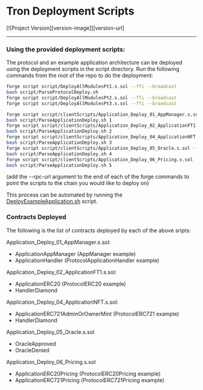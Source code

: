 # Tron Deployment Scripts
[![Project Version][version-image]][version-url]

---

### Using the provided deployment scripts: 

The protocol and an example application architecture can be deployed using the deployment scripts in the script directory. Run the following commands from the root of the repo to do the deployment:

```bash
forge script script/DeployAllModulesPt1.s.sol --ffi --broadcast
bash script/ParseProtocolDeploy.sh
forge script script/DeployAllModulesPt2.s.sol --ffi --broadcast
forge script script/DeployAllModulesPt3.s.sol --ffi --broadcast

forge script script/clientScripts/Application_Deploy_01_AppManager.s.sol --ffi --broadcast
bash script/ParseApplicationDeploy.sh 1
forge script script/clientScripts/Application_Deploy_02_ApplicationFT1.s.sol --ffi --broadcast 
bash script/ParseApplicationDeploy.sh 2
forge script script/clientScripts/Application_Deploy_04_ApplicationNFT.s.sol --ffi --broadcast
bash script/ParseApplicationDeploy.sh 3
forge script script/clientScripts/Application_Deploy_05_Oracle.s.sol --ffi --broadcast 
bash script/ParseApplicationDeploy.sh 4
forge script script/clientScripts/Application_Deploy_06_Pricing.s.sol --ffi --broadcast
bash script/ParseApplicationDeploy.sh 5
```

(add the --rpc-url argument to the end of each of the forge commands to point the scripts to the chain you would like to deploy on)

This process can be automated by running the [DeployExampleApplication.sh](../.././script/deploy/DeployExampleApplication.sh) script.

### Contracts Deployed

The following is the list of contracts deployed by each of the above sripts:

Application_Deploy_01_AppManager.s.sol:
- ApplicationAppManager (AppManager example)
- ApplicationHandler (ProtocolApplicationHandler example)

Application_Deploy_02_ApplicationFT1.s.sol:
- ApplicationERC20 (ProtocolERC20 example)
- HandlerDiamond 

Application_Deploy_04_ApplicationNFT.s.sol:
- ApplicationERC721AdminOrOwnerMint (ProtocolERC721 example)
- HandlerDiamond

Application_Deploy_05_Oracle.s.sol 
- OracleApproved
- OracleDenied 

Application_Deploy_06_Pricing.s.sol
- ApplicationERC20Pricing (ProtocolERC20Pricing example)
- ApplicationERC721Pricing (ProtocolERC721Pricing example)